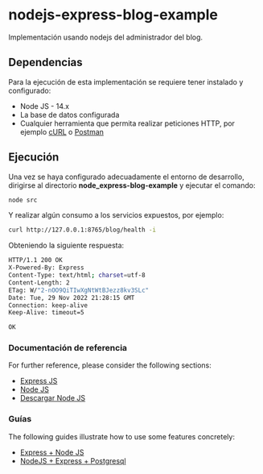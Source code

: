# nodejs-express-blog-example
Implementación usando nodejs del administrador del blog.

## Dependencias
Para la ejecución de esta implementación se requiere tener instalado y configurado:
* Node JS - 14.x
* La base de datos configurada
* Cualquier herramienta que permita realizar peticiones HTTP, por ejemplo [cURL](https://curl.se/) o [Postman](https://www.postman.com/)

## Ejecución
Una vez se haya configurado adecuadamente el entorno de desarrollo, dirigirse al directorio **node_express-blog-example** y ejecutar el comando: 
```bash
node src
```
Y realizar algún consumo a los servicios expuestos, por ejemplo:
```bash
curl http://127.0.0.1:8765/blog/health -i
```
Obteniendo la siguiente respuesta:
```bash
HTTP/1.1 200 OK
X-Powered-By: Express
Content-Type: text/html; charset=utf-8
Content-Length: 2
ETag: W/"2-nOO9QiTIwXgNtWtBJezz8kv3SLc"
Date: Tue, 29 Nov 2022 21:28:15 GMT
Connection: keep-alive
Keep-Alive: timeout=5

OK
```

### Documentación de referencia
For further reference, please consider the following sections:

* [Express JS](https://expressjs.com/)
* [Node JS](https://nodejs.org/docs/latest-v14.x/api/)
* [Descargar Node JS](https://nodejs.org/en/download/)

### Guías
The following guides illustrate how to use some features concretely:

* [Express + Node JS](https://developer.mozilla.org/en-US/docs/Learn/Server-side/Express_Nodejs/Introduction)
* [NodeJS + Express + Postgresql](https://blog.logrocket.com/crud-rest-api-node-js-express-postgresql/)



